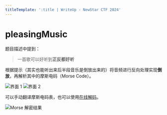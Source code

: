 ```yaml
---
titleTemplate: ':title | WriteUp - NewStar CTF 2024'
---
```


# pleasingMusic

题目描述中提到：

> 一首歌可以好听到**正反都好听**

根据提示<span data-desc>（其实也能听出来后半段音乐是倒放出来的）</span>将音频进行反向处理实现**倒放**，再解析其中的摩斯电码（Morse Code）。

![界面 1](/assets/images/wp/2024/week1/pleasingmusic_1.png)
![界面 2](/assets/images/wp/2024/week1/pleasingmusic_2.png)

可以手动翻译摩斯电码表，也可以使用[在线解码](https://www.lddgo.net/encrypt/morse)。

![Morse 解密结果](/assets/images/wp/2024/week1/pleasingmusic_3.png)

